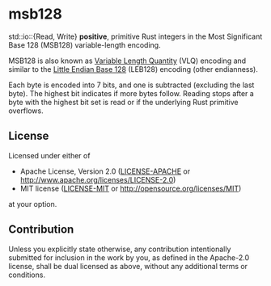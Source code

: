 # msb128

std::io::{Read, Write} **positive**, primitive Rust integers in the Most
Significant Base 128 (MSB128) variable-length encoding.

MSB128 is also known as [Variable Length Quantity] (VLQ) encoding and similar
to the [Little Endian Base 128] (LEB128) encoding (other endianness).

[Variable Length Quantity]: https://en.wikipedia.org/wiki/Variable-length_quantity
[Little Endian Base 128]: https://en.wikipedia.org/wiki/LEB128

Each byte is encoded into 7 bits, and one is subtracted (excluding the last
byte). The highest bit indicates if more bytes follow. Reading stops after a
byte with the highest bit set is read or if the underlying Rust primitive
overflows.

## License

Licensed under either of

 * Apache License, Version 2.0
   ([LICENSE-APACHE](LICENSE-APACHE) or http://www.apache.org/licenses/LICENSE-2.0)
 * MIT license
   ([LICENSE-MIT](LICENSE-MIT) or http://opensource.org/licenses/MIT)

at your option.

## Contribution

Unless you explicitly state otherwise, any contribution intentionally submitted
for inclusion in the work by you, as defined in the Apache-2.0 license, shall be
dual licensed as above, without any additional terms or conditions.
